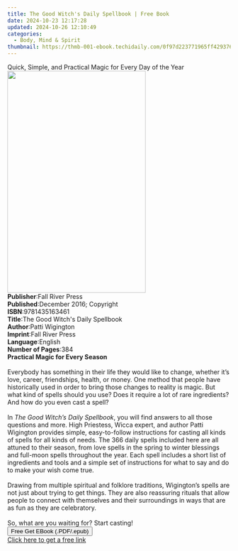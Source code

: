 ```yaml
---
title: The Good Witch's Daily Spellbook | Free Book
date: 2024-10-23 12:17:28
updated: 2024-10-26 12:10:49
categories:
  - Body, Mind & Spirit
thumbnail: https://thmb-001-ebook.techidaily.com/0f97d223771965ff429376c2ff762ae67f751f0984060c1ef37e1f9e66ad6905.jpg
---
```

<main id="book-container">
  <div class="flex flex-col">
    <div class="book-brief flex-1 py-6 px-4 sm:p-6 md:py-10 md:px-8">
      <!-- brief-->
      <div class="book-brief-main">
        Quick, Simple, and Practical Magic for Every Day of the Year
      </div>
    </div>
    <div
      class="book-meta-info flex-1 grid gap-4 col-start-1 col-end-3 row-start-1 sm:mb-6 sm:grid-cols-4 lg:gap-6 lg:col-start-2 lg:row-end-6 lg:row-span-6 lg:mb-0"
    >
      <div
        class="book-meta-info-left place-content-center mt-4 p-4 text-sm leading-6 col-start-2 col-span-2 dark:text-slate-400"
      >
        <img
          class="w-full h-500 object-cover rounded-lg sm:h-255 sm:col-span-2 lg:col-span-full"
          src="https://img-001-ebook.techidaily.com/5b3eca3e67db022b1c55ae5fc53b698728c1e78db5c821890d71108ac672bad0.jpg"
          alt=""
          width="312"
          height="500"
        />
      </div>
      <div
        class="book-meta-info-right mt-2 col-start-1 row-start-2 col-span-3 self-center"
      >
        <!-- meta data  -->
        <div class="flex flex-col px-4 md:px-8">
          <div class="flex-1">
            <strong>Publisher</strong>:<span class="px-2"
              >Fall River Press</span
            >
          </div>
          <div class="flex-1">
            <strong>Published</strong>:<span class="px-2"
              >December 2016; Copyright</span
            >
          </div>
          <div class="flex-1">
            <strong>ISBN</strong>:<span class="px-2">9781435163461</span>
          </div>
          <div class="flex-1">
            <strong>Title</strong>:<span class="px-2"
              >The Good Witch&#39;s Daily Spellbook</span
            >
          </div>
          <div class="flex-1">
            <strong>Author</strong>:<span class="px-2">Patti Wigington</span>
          </div>
          <div class="flex-1">
            <strong>Imprint</strong>:<span class="px-2">Fall River Press</span>
          </div>
          <div class="flex-1">
            <strong>Language</strong>:<span class="px-2">English</span>
          </div>
          <div class="flex-1">
            <strong>Number of Pages</strong>:<span class="px-2">384</span>
          </div>
        </div>
      </div>
    </div>
    <div class="book-description flex-1 py-6 px-4 sm:p-6 md:py-10 md:px-8">
      <div class="book-description-main">
        <div accordion-content="" id="description">
          <b>Practical Magic for Every Season</b><br />
          &nbsp;<br />
          Everybody has something in their life they would like to change,
          whether it’s love, career, friendships, health, or money. One method
          that people have historically used in order to bring those changes to
          reality is magic. But what kind of spells should you use? Does it
          require a lot of rare ingredients? And how do you even cast a
          spell?<br />
          &nbsp;<br />
          In <i>The Good Witch’s Daily Spellbook</i>, you will find answers to
          all those questions and more. High Priestess, Wicca expert, and author
          Patti Wigington provides simple, easy-to-follow instructions for
          casting all kinds of spells for all kinds of needs. The 366 daily
          spells included here are all attuned to their season, from love spells
          in the spring to winter blessings and full-moon spells throughout the
          year. Each spell includes a short list of ingredients and tools and a
          simple set of instructions for what to say and do to make your wish
          come true.<br />
          &nbsp;<br />
          Drawing from multiple spiritual and folklore traditions, Wigington’s
          spells are not just about trying to get things. They are also
          reassuring rituals that allow people to connect with themselves and
          their surroundings in ways that are as fun as they are celebratory.<br />
          &nbsp;<br />
          So, what are you waiting for? Start casting!
        </div>
        <div class="accordion-fader"></div>
      </div>
    </div>
    <div class="book-excerpts flex-1 py-6 px-4 sm:p-6 md:py-10 md:px-8"></div>
    <div
      class="book-about-author flex-1 py-6 px-4 sm:p-6 md:py-10 md:px-8"
    ></div>
    <div class="book-free-get flex-1 py-6 px-4 sm:p-6 md:py-10 md:px-8">
      <button
        id="btn-free-get"
        class="bg-blue-500 hover:bg-blue-700 text-white font-bold py-2 px-4 rounded"
      >
        Free Get EBook (.PDF/.epub)
      </button>
      <div id="countdown-display" class="px-2 text-lg mt-2"></div>
      <a
        id="free-link"
        class="hidden bg-blue-500 hover:bg-blue-700 text-white font-bold py-2 px-4 rounded"
        href="https://www.ebooks.com/en-us/book/210655138/the-good-witch-s-daily-spellbook/patti-wigington/"
        target="_blank"
        >Click here to get a free link</a
      >
    </div>
    <script>
      let countdownTime = 0;
      let countdownInterval = null;
      document
        .getElementById('btn-free-get')
        .addEventListener('click', startCountdown);
      function startCountdown() {
        countdownTime = new Date().getTime() + 60000 * 3;
        countdownInterval = setInterval(updateCountdown, 1000);
        document.getElementById('btn-free-get').disabled = true;
        document
          .getElementById('btn-free-get')
          .classList.add('bg-gray-500', 'cursor-not-allowed');
      }
      function updateCountdown() {
        let currentTime = new Date().getTime();
        let timeLeft = countdownTime - currentTime;
        let secondsLeft = Math.floor(timeLeft / 1000);
        document.getElementById('countdown-display').innerHTML =
          `Remaining time: ${secondsLeft} seconds.`;
        if (secondsLeft <= 0) {
          clearInterval(countdownInterval);
          document.getElementById('btn-free-get').classList.add('hidden');
          document.getElementById('free-link').classList.remove('hidden');
          document.getElementById('countdown-display').innerHTML = '';
        }
      }
    </script>
  </div>
</main>
